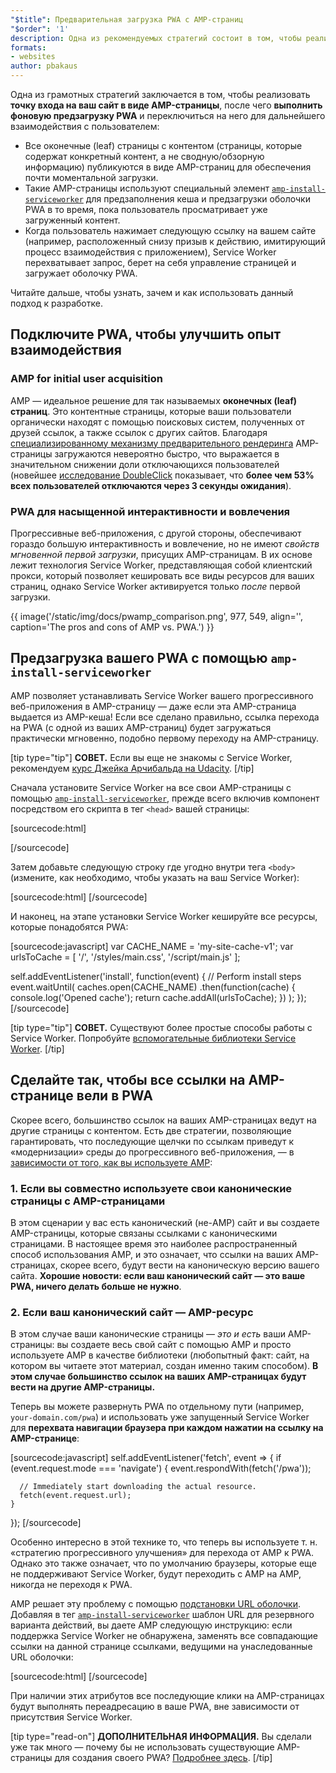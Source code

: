 ```yaml
---
"$title": Предварительная загрузка PWA с AMP-страниц
"$order": '1'
description: Одна из рекомендуемых стратегий состоит в том, чтобы реализовать точку входа на ваш сайт в виде AMP-страницы, после чего выполнить фоновую предзагрузку PWA и переключиться на...
formats:
- websites
author: pbakaus
---
```


Одна из грамотных стратегий заключается в том, чтобы реализовать **точку входа на ваш сайт в виде AMP-страницы**, после чего **выполнить фоновую предзагрузку PWA** и переключиться на него для дальнейшего взаимодействия с пользователем:

- Все оконечные (leaf) страницы с контентом (страницы, которые содержат конкретный контент, а не сводную/обзорную информацию) публикуются в виде AMP-страниц для обеспечения почти моментальной загрузки.
- Такие AMP-страницы используют специальный элемент [`amp-install-serviceworker`](../../../documentation/components/reference/amp-install-serviceworker.md) для предзаполнения кеша и предзагрузки оболочки PWA в то время, пока пользователь просматривает уже загруженный контент.
- Когда пользователь нажимает следующую ссылку на вашем сайте (например, расположенный снизу призыв к действию, имитирующий процесс взаимодействия с приложением), Service Worker перехватывает запрос, берет на себя управление страницей и загружает оболочку PWA.

Читайте дальше, чтобы узнать, зачем и как использовать данный подход к разработке.

## Подключите PWA, чтобы улучшить опыт взаимодействия

### AMP for initial user acquisition

AMP — идеальное решение для так называемых **оконечных (leaf) страниц**. Это контентные страницы, которые ваши пользователи органически находят с помощью поисковых систем, полученных от друзей ссылок, а также ссылок с других сайтов. Благодаря [специализированному механизму предварительного рендеринга](../../../about/how-amp-works.html) AMP-страницы загружаются невероятно быстро, что выражается в значительном снижении доли отключающихся пользователей (новейшее [исследование DoubleClick](https://www.doubleclickbygoogle.com/articles/mobile-speed-matters/) показывает, что **более чем 53% всех пользователей отключаются через 3 секунды ожидания**).

### PWA для насыщенной интерактивности и вовлечения

Прогрессивные веб-приложения, с другой стороны, обеспечивают гораздо большую интерактивность и вовлечение, но не имеют *свойств мгновенной первой загрузки*, присущих AMP-страницам. В их основе лежит технология Service Worker, представляющая собой клиентский прокси, который позволяет кешировать все виды ресурсов для ваших страниц, однако Service Worker активируется только *после* первой загрузки.

{{ image('/static/img/docs/pwamp_comparison.png', 977, 549, align='', caption='The pros and cons of AMP vs. PWA.') }}

## Предзагрузка вашего PWA с помощью `amp-install-serviceworker`

AMP позволяет устанавливать Service Worker вашего прогрессивного веб-приложения в AMP-страницу — даже если эта AMP-страница выдается из AMP-кеша! Если все сделано правильно, ссылка перехода на PWA (с одной из ваших AMP-страниц) будет загружаться практически мгновенно, подобно первому переходу на AMP-страницу.

[tip type="tip"] **СОВЕТ.** Если вы еще не знакомы с Service Worker, рекомендуем [курс Джейка Арчибальда на Udacity](https://www.udacity.com/course/offline-web-applications--ud899). [/tip]

Сначала установите Service Worker на все свои AMP-страницы с помощью [`amp-install-serviceworker`](../../../documentation/components/reference/amp-install-serviceworker.md), прежде всего включив компонент посредством его скрипта в тег `<head>` вашей страницы:

[sourcecode:html]
<script async custom-element="amp-install-serviceworker"
  src="https://cdn.ampproject.org/v0/amp-install-serviceworker-0.1.js"></script>
[/sourcecode]

Затем добавьте следующую строку где угодно внутри тега `<body>` (измените, как необходимо, чтобы указать на ваш Service Worker):

[sourcecode:html]
<amp-install-serviceworker
      src="https://www.your-domain.com/serviceworker.js"
      layout="nodisplay">
</amp-install-serviceworker>
[/sourcecode]

И наконец, на этапе установки Service Worker кешируйте все ресурсы, которые понадобятся PWA:

[sourcecode:javascript]
var CACHE_NAME = 'my-site-cache-v1';
var urlsToCache = [
  '/',
  '/styles/main.css',
  '/script/main.js'
];

self.addEventListener('install', function(event) {
  // Perform install steps
  event.waitUntil(
    caches.open(CACHE_NAME)
      .then(function(cache) {
        console.log('Opened cache');
        return cache.addAll(urlsToCache);
      })
  );
});
[/sourcecode]

[tip type="tip"] **СОВЕТ.** Существуют более простые способы работы с Service Worker. Попробуйте [вспомогательные библиотеки Service Worker](https://github.com/GoogleChrome/sw-helpers). [/tip]

## Сделайте так, чтобы все ссылки на AMP-странице вели в PWA

Скорее всего, большинство ссылок на ваших AMP-страницах ведут на другие страницы с контентом. Есть две стратегии, позволяющие гарантировать, что последующие щелчки по ссылкам приведут к «модернизации» среды до прогрессивного веб-приложения, — в [зависимости от того, как вы используете AMP](../../../documentation/guides-and-tutorials/optimize-measure/discovery.md):

### 1. Если вы совместно используете свои канонические страницы с AMP-страницами

В этом сценарии у вас есть канонический (не-AMP) сайт и вы создаете AMP-страницы, которые связаны ссылками с каноническими страницами. В настоящее время это наиболее распространенный способ использования AMP, и это означает, что ссылки на ваших AMP-страницах, скорее всего, будут вести на каноническую версию вашего сайта. **Хорошие новости: если ваш канонический сайт — это ваше PWA, ничего делать больше не нужно**.

### 2. Если ваш канонический сайт — AMP-ресурс

В этом случае ваши канонические страницы — *это и есть* ваши AMP-страницы: вы создаете весь свой сайт с помощью AMP и просто используете AMP в качестве библиотеки (любопытный факт: сайт, на котором вы читаете этот материал, создан именно таким способом). **В этом случае большинство ссылок на ваших AMP-страницах будут вести на другие AMP-страницы.**

Теперь вы можете развернуть PWA по отдельному пути (например, `your-domain.com/pwa`) и использовать уже запущенный Service Worker для **перехвата навигации браузера при каждом нажатии на ссылку на AMP-странице**:

[sourcecode:javascript]
self.addEventListener('fetch', event => {
    if (event.request.mode === 'navigate') {
      event.respondWith(fetch('/pwa'));

      // Immediately start downloading the actual resource.
      fetch(event.request.url);
    }

});
[/sourcecode]

Особенно интересно в этой технике то, что теперь вы используете т. н. «стратегию прогрессивного улучшения» для перехода от AMP к PWA. Однако это также означает, что по умолчанию браузеры, которые еще не поддерживают Service Worker, будут переходить с AMP на AMP, никогда не переходя к PWA.

AMP решает эту проблему с помощью [подстановки URL оболочки](../../../documentation/components/reference/amp-install-serviceworker.md#shell-url-rewrite). Добавляя в тег [`amp-install-serviceworker`](../../../documentation/components/reference/amp-install-serviceworker.md) шаблон URL для резервного варианта действий, вы даете AMP следующую инструкцию: если поддержка Service Worker не обнаружена, заменять все совпадающие ссылки на данной странице ссылками, ведущими на унаследованные URL оболочки:

[sourcecode:html]
<amp-install-serviceworker
      src="https://www.your-domain.com/serviceworker.js"
      layout="nodisplay"
      data-no-service-worker-fallback-url-match=".*"
      data-no-service-worker-fallback-shell-url="https://www.your-domain.com/pwa">
</amp-install-serviceworker>
[/sourcecode]

При наличии этих атрибутов все последующие клики на AMP-страницах будут выполнять переадресацию в ваше PWA, вне зависимости от присутствия Service Worker.

[tip type="read-on"] **ДОПОЛНИТЕЛЬНАЯ ИНФОРМАЦИЯ.** Вы сделали уже так много — почему бы не использовать существующие AMP-страницы для создания своего PWA? [Подробнее здесь](amp-in-pwa.md). [/tip]
